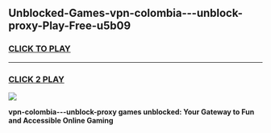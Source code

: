 
## Unblocked-Games-vpn-colombia---unblock-proxy-Play-Free-u5b09
<h3>
<a href="https://premium76.site?title=vpn-colombia---unblock-proxy&ref=23A">CLICK TO PLAY</a></h3>
<hr>

<h3>
<a href="https://premium76.site?title=vpn-colombia---unblock-proxy&ref=23A">CLICK 2 PLAY</a>
  
</h3>

<a href="https://premium76.site?title=vpn-colombia---unblock-proxy&ref=23A"><img src="https://clearcache.store/games.png"></a>


**vpn-colombia---unblock-proxy games unblocked: Your Gateway to Fun and Accessible Online Gaming**
